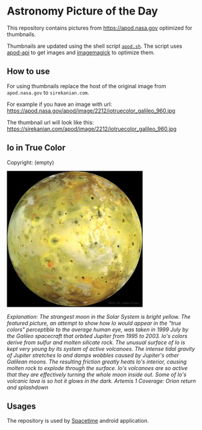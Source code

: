 # Astronomy Picture of the Day

This repository contains pictures from https://apod.nasa.gov optimized for thumbnails.

Thumbnails are updated using the shell script [`apod.sh`](apod.sh). The script
uses [apod-api](https://github.com/nasa/apod-api) to get images and [imagemagick](https://imagemagick.org) to
optimize them.

## How to use

For using thumbnails replace the host of the original image from `apod.nasa.gov` to `sirekanian.com`.

For example if you have an image with url:<br>
https://apod.nasa.gov/apod/image/2212/iotruecolor_galileo_960.jpg

The thumbnail url will look like this:<br>
https://sirekanian.com/apod/image/2212/iotruecolor_galileo_960.jpg

## Io in True Color

Copyright: (empty)

[![the picture of the day][1]][2]

_Explanation: The strangest moon in the Solar System is bright yellow.  The featured picture, an attempt to show how Io would appear in the "true colors" perceptible to the average human eye, was taken in 1999 July by the Galileo spacecraft that orbited Jupiter from 1995 to 2003.  Io's colors derive from sulfur and molten silicate rock.  The unusual surface of Io is kept very young by its system of active volcanoes.  The intense tidal gravity of Jupiter stretches Io and damps wobbles caused by Jupiter's other Galilean moons.  The resulting friction greatly heats Io's interior, causing  molten rock to explode through the surface.  Io's volcanoes are so active that they are effectively turning the whole moon inside out.  Some of Io's volcanic lava is so hot it glows in the dark.   Artemis 1 Coverage: Orion return and splashdown_

## Usages

The repository is used by [Spacetime][3] android application.

[1]: image/2212/iotruecolor_galileo_960.jpg

[2]: https://apod.nasa.gov/apod/image/2212/iotruecolor_galileo_960.jpg

[3]: https://github.com/sirekanian/spacetime
